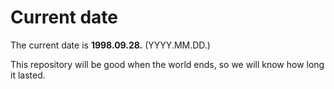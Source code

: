 # Current date

The current date is **1998.09.28.** (YYYY.MM.DD.)

This repository will be good when the world ends, so we will know how long it lasted.